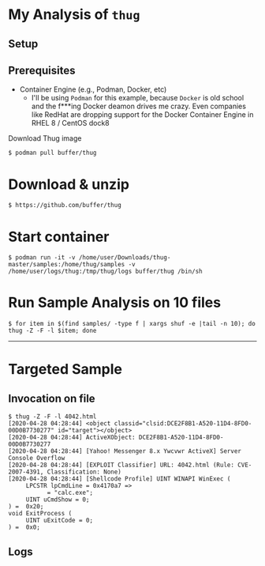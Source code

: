 # My Analysis of `thug`

## Setup

## Prerequisites

* Container Engine (e.g., Podman, Docker, etc)
  * I'll be using `Podman` for this example, because `Docker` is old school and the f***ing Docker deamon drives me crazy. Even companies like RedHat are dropping support for the Docker Container Engine in RHEL 8 / CentOS dock8

Download Thug image

```
$ podman pull buffer/thug
```

# Download & unzip 

```
$ https://github.com/buffer/thug
```

# Start container

```
$ podman run -it -v /home/user/Downloads/thug-master/samples:/home/thug/samples -v /home/user/logs/thug:/tmp/thug/logs buffer/thug /bin/sh
```

# Run Sample Analysis on 10 files

```
$ for item in $(find samples/ -type f | xargs shuf -e |tail -n 10); do thug -Z -F -l $item; done
```

---

# Targeted Sample

## Invocation on file
```
$ thug -Z -F -l 4042.html
[2020-04-28 04:28:44] <object classid="clsid:DCE2F8B1-A520-11D4-8FD0-00D0B7730277" id="target"></object>
[2020-04-28 04:28:44] ActiveXObject: DCE2F8B1-A520-11D4-8FD0-00D0B7730277
[2020-04-28 04:28:44] [Yahoo! Messenger 8.x Ywcvwr ActiveX] Server Console Overflow
[2020-04-28 04:28:44] [EXPLOIT Classifier] URL: 4042.html (Rule: CVE-2007-4391, Classification: None)
[2020-04-28 04:28:44] [Shellcode Profile] UINT WINAPI WinExec (
     LPCSTR lpCmdLine = 0x4170a7 => 
           = "calc.exe";
     UINT uCmdShow = 0;
) =  0x20;
void ExitProcess (
     UINT uExitCode = 0;
) =  0x0;
```
## Logs